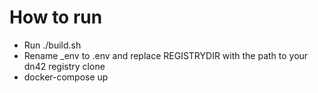 # How to run

* Run ./build.sh
* Rename _env to .env and replace REGISTRYDIR with the path to your dn42 registry clone
* docker-compose up
